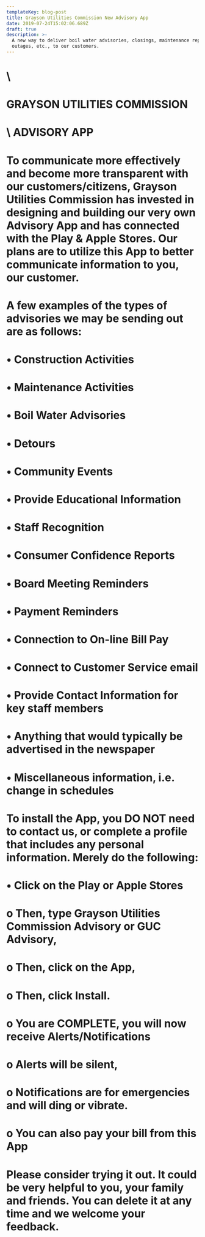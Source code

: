 ```yaml
---
templateKey: blog-post
title: Grayson Utilities Commission New Advisory App
date: 2019-07-24T15:02:06.689Z
draft: true
description: >-
  A new way to deliver boil water advisories, closings, maintenance repairs and
  outages, etc., to our customers.
---
```

# \    





# GRAYSON UTILITIES COMMISSION

# \    ADVISORY APP

# To communicate more effectively and become more transparent with our customers/citizens, Grayson Utilities Commission has invested in designing and building our very own Advisory App and has connected with the Play & Apple Stores.  Our plans are to utilize this App to better communicate information to you, our customer.

# 

# A few examples of the types of advisories we may be sending out are as follows: 

# •	Construction Activities

# •	Maintenance Activities

# •	Boil Water Advisories

# •	Detours

# •	Community Events

# •	Provide Educational Information

# •	Staff Recognition

# •	Consumer Confidence Reports

# •	Board Meeting Reminders

# •	Payment Reminders

# •	Connection to On-line Bill Pay

# •	Connect to Customer Service email

# •	Provide Contact Information for key          staff members

# •	Anything that would typically be advertised in the newspaper

# •	Miscellaneous information, i.e. change in schedules

#  To install the App, you DO NOT need to contact us, or complete a profile that includes any personal information.  Merely do the following:  

# 

# •	Click on the Play or Apple Stores

# o	Then, type Grayson Utilities Commission Advisory or GUC Advisory,

# o	Then, click on the App,

# o	Then, click Install.

# o	You are COMPLETE, you will now receive Alerts/Notifications

# o	Alerts will be silent,

# o	Notifications are for emergencies and will ding or vibrate.

# o	You can also pay your bill from this App

# 

# Please consider trying it out. It could be very helpful to you, your family and friends.  You can delete it at any time and we welcome your feedback.

#
